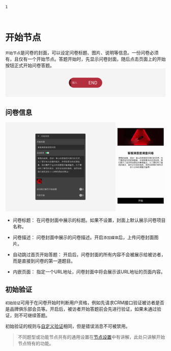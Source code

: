 ```index
1
```

```tag

```

```summary

```
# 开始节点

`开始节点`是问卷的封面，可以设定问卷标题、图片、说明等信息。一份问卷必须有，且仅有一个开始节点。答题开始时，先显示问卷封面，随后点击页面上的开始按钮正式开始问卷答题。
<img src='../../assets/snapshots/nodes/start/node.png'>

## 问卷信息
<img src='../../assets/snapshots/nodes/start/section.png'>

+ 问卷标题：
在问卷封面中展示的标题。如果不设置，封面上默认展示问卷项目名称。

+ 问卷描述：
问卷封面中展示的问卷描述。开启`添加媒体`后，上传问卷封面图片。

+ 自动跳过首页开始答题：
开启后，问卷封面的所有内容不会被展示给被访者，而是直接到问卷的第一道题目。

+ 内嵌页面：
指定一个URL地址，问卷封面中将会展示该URL地址的页面内容。

## 初始验证

`初始验证`可用于在问卷开始时判断用户资格，例如先请求CRM接口验证被访者是否是品牌俱乐部会员等。开启后，被访者开始答题前会先进行验证，如果未通过验证，则不可继续答题。

初始验证的规则与[自定义验证](../node-setting/custom-validation.md)相同，但是错误消息不可被禁用。

> 不同题型或功能节点共有的通用设置在[节点设置](../node-setting/concept.md)中有讲解，此处只讲解开始节点特有的功能。
